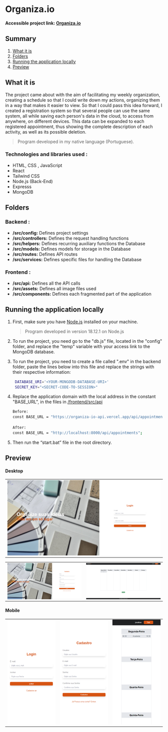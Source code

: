# Organiza.io

**Accessible project link: <a href="https://organiza-io.vercel.app/">Organiza.io</a>**

## Summary

1. [What it is](#what-it-is)
2. [Folders](#folders)
3. [Running the application locally](#running-the-application-locally)
4. [Preview](#preview)

## What it is

The project came about with the aim of facilitating my weekly organization, creating a schedule so that I could write down my actions, organizing them in a way that makes it easier to view. So that I could pass this idea forward, I created a registration system so that several people can use the same system, all while saving each person's data in the cloud, to access from anywhere, on different devices. This data can be expanded to each registered appointment, thus showing the complete description of each activity, as well as its possible deletion.

> Program developed in my native language (Portuguese).

### Technologies and libraries used :

- HTML, CSS , JavaScript
- React
- Tailwind CSS
- Node.js (Back-End)
- Expresss
- MongoDB

## Folders

### Backend :

- **/src/config:** Defines project settings
- **/src/controllers:** Defines the request handling functions
- **/src/helpers:** Defines recurring auxiliary functions the Database
- **/src/models:** Defines models for storage in the Database
- **/src/routes:** Defines API routes
- **/src/services:** Defines specific files for handling the Database

### Frontend :

- **/src/api:** Defines all the API calls
- **/src/assets:** Defines all image files used
- **/src/components:** Defines each fragmented part of the application

## Running the application locally

1. First, make sure you have <a href="https://nodejs.org/en">Node.js</a> installed on your machine.

   > Program developed in version 18.12.1 on Node.js

2. To run the project, you need go to the "db.js" file, located in the "config" folder, and replace the "temp" variable with your access link to the MongoDB database.

3. To run the project, you need to create a file called ".env" in the backend folder, paste the lines below into this file and replace the strings with their respective information:

   ```bash
    DATABASE_URI='<YOUR-MONGODB-DATABASE-URI>'
    SECRET_KEY="<SECRET-CODE-TO-SESSION>"
   ```

4. Replace the application domain with the local address in the constant "BASE_URL", in the files in <a href="/frontend/src/api">/frontend/src/api</a>

    ```bash
    Before:
    const BASE_URL = "https://organiza-io-api.vercel.app/api/appointments";

    After:
    const BASE_URL = "http://localhost:8000/api/appointments";
    ```
5. Then run the “start.bat” file in the root directory.

## Preview

#### Desktop

<table width="100%"> 
<tr>
<td width="100%">
<img src="./SAMPLE/SAMPLE1.png/"> 
</td>
<tr>
</table>

<table width="100%"> 
<tr>
<td width="50%">
<img src="./SAMPLE/SAMPLE2.png/"> 
</td>
<td width="50%">
<img src="./SAMPLE/SAMPLE3.png/"> 
</td>
<tr>
</table>

#### Mobile

<table width="100%"> 
<tr>
<td width="33%">
<img src="./SAMPLE/SAMPLE4.png/">
</td> 
<td width="33%">
<img src="./SAMPLE/SAMPLE5.png/">
</td> 
<td width="33%">
<img src="./SAMPLE/SAMPLE6.png/">
</td>  
</tr>
</table>
